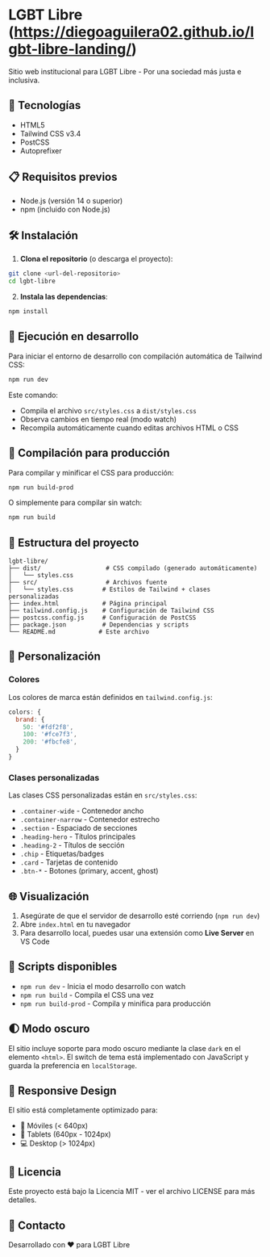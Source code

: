 # LGBT Libre (https://diegoaguilera02.github.io/lgbt-libre-landing/)

Sitio web institucional para LGBT Libre - Por una sociedad más justa e inclusiva.

## 🚀 Tecnologías

- HTML5
- Tailwind CSS v3.4
- PostCSS
- Autoprefixer

## 📋 Requisitos previos

- Node.js (versión 14 o superior)
- npm (incluido con Node.js)

## 🛠️ Instalación

1. **Clona el repositorio** (o descarga el proyecto):

```bash
git clone <url-del-repositorio>
cd lgbt-libre
```

2. **Instala las dependencias**:

```bash
npm install
```

## 🏃 Ejecución en desarrollo

Para iniciar el entorno de desarrollo con compilación automática de Tailwind CSS:

```bash
npm run dev
```

Este comando:
- Compila el archivo `src/styles.css` a `dist/styles.css`
- Observa cambios en tiempo real (modo watch)
- Recompila automáticamente cuando editas archivos HTML o CSS

## 🔨 Compilación para producción

Para compilar y minificar el CSS para producción:

```bash
npm run build-prod
```

O simplemente para compilar sin watch:

```bash
npm run build
```

## 📂 Estructura del proyecto

```
lgbt-libre/
├── dist/                  # CSS compilado (generado automáticamente)
│   └── styles.css
├── src/                   # Archivos fuente
│   └── styles.css        # Estilos de Tailwind + clases personalizadas
├── index.html            # Página principal
├── tailwind.config.js    # Configuración de Tailwind CSS
├── postcss.config.js     # Configuración de PostCSS
├── package.json          # Dependencias y scripts
└── README.md            # Este archivo
```

## 🎨 Personalización

### Colores

Los colores de marca están definidos en `tailwind.config.js`:

```javascript
colors: {
  brand: {
    50: '#fdf2f8',
    100: '#fce7f3',
    200: '#fbcfe8',
  }
}
```

### Clases personalizadas

Las clases CSS personalizadas están en `src/styles.css`:

- `.container-wide` - Contenedor ancho
- `.container-narrow` - Contenedor estrecho
- `.section` - Espaciado de secciones
- `.heading-hero` - Títulos principales
- `.heading-2` - Títulos de sección
- `.chip` - Etiquetas/badges
- `.card` - Tarjetas de contenido
- `.btn-*` - Botones (primary, accent, ghost)

## 🌐 Visualización

1. Asegúrate de que el servidor de desarrollo esté corriendo (`npm run dev`)
2. Abre `index.html` en tu navegador
3. Para desarrollo local, puedes usar una extensión como **Live Server** en VS Code

## 📝 Scripts disponibles

- `npm run dev` - Inicia el modo desarrollo con watch
- `npm run build` - Compila el CSS una vez
- `npm run build-prod` - Compila y minifica para producción

## 🌓 Modo oscuro

El sitio incluye soporte para modo oscuro mediante la clase `dark` en el elemento `<html>`. El switch de tema está implementado con JavaScript y guarda la preferencia en `localStorage`.

## 📱 Responsive Design

El sitio está completamente optimizado para:
- 📱 Móviles (< 640px)
- 📱 Tablets (640px - 1024px)
- 💻 Desktop (> 1024px)

## 📄 Licencia

Este proyecto está bajo la Licencia MIT - ver el archivo LICENSE para más detalles.

## 📧 Contacto

Desarrollado con ❤️ para LGBT Libre
